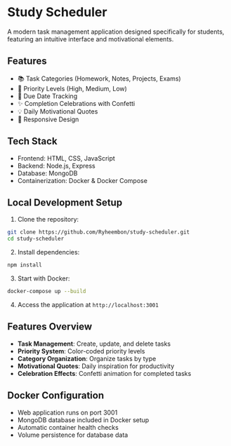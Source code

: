 # Study Scheduler

A modern task management application designed specifically for students, featuring an intuitive interface and motivational elements.

## Features
- 📚 Task Categories (Homework, Notes, Projects, Exams)
- 🎯 Priority Levels (High, Medium, Low)
- 📅 Due Date Tracking
- ✨ Completion Celebrations with Confetti
- 💡 Daily Motivational Quotes
- 📱 Responsive Design

## Tech Stack
- Frontend: HTML, CSS, JavaScript
- Backend: Node.js, Express
- Database: MongoDB
- Containerization: Docker & Docker Compose

## Local Development Setup
1. Clone the repository:
```bash
git clone https://github.com/Ryheembon/study-scheduler.git
cd study-scheduler
```

2. Install dependencies:
```bash
npm install
```

3. Start with Docker:
```bash
docker-compose up --build
```

4. Access the application at `http://localhost:3001`

## Features Overview
- **Task Management**: Create, update, and delete tasks
- **Priority System**: Color-coded priority levels
- **Category Organization**: Organize tasks by type
- **Motivational Quotes**: Daily inspiration for productivity
- **Celebration Effects**: Confetti animation for completed tasks

## Docker Configuration
- Web application runs on port 3001
- MongoDB database included in Docker setup
- Automatic container health checks
- Volume persistence for database data